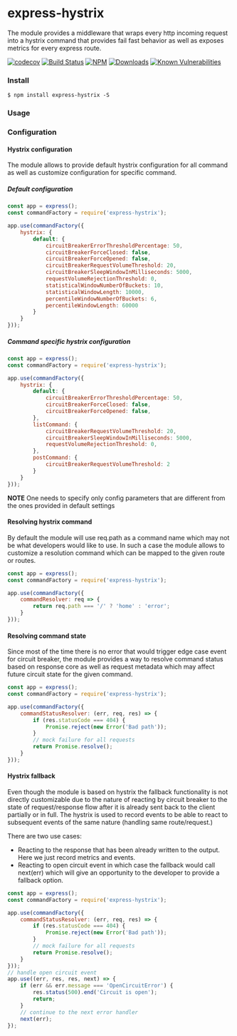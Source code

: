 # express-hystrix

The module provides a middleware that wraps every http incoming request into a hystrix command that provides fail fast behavior as well as exposes metrics for every express route.

[![codecov](https://codecov.io/gh/dimichgh/express-hystrix/branch/master/graph/badge.svg)](https://codecov.io/gh/dimichgh/express-hystrix)
[![Build Status](https://travis-ci.org/dimichgh/express-hystrix.svg?branch=master)](https://travis-ci.org/dimichgh/express-hystrix) [![NPM](https://img.shields.io/npm/v/express-hystrix.svg)](https://www.npmjs.com/package/express-hystrix)
[![Downloads](https://img.shields.io/npm/dm/express-hystrix.svg)](http://npm-stat.com/charts.html?package=express-hystrix)
[![Known Vulnerabilities](https://snyk.io/test/github/dimichgh/express-hystrix/badge.svg)](https://snyk.io/test/github/dimichgh/express-hystrix)

### Install

```
$ npm install express-hystrix -S
```

### Usage

### Configuration

#### Hystrix configuration

The module allows to provide default hystrix configuration for all command as well as customize configuration for specific command.

##### Default configuration

```js
const app = express();
const commandFactory = require('express-hystrix');

app.use(commandFactory({
    hystrix: {
        default: {
            circuitBreakerErrorThresholdPercentage: 50,
            circuitBreakerForceClosed: false,
            circuitBreakerForceOpened: false,
            circuitBreakerRequestVolumeThreshold: 20,
            circuitBreakerSleepWindowInMilliseconds: 5000,
            requestVolumeRejectionThreshold: 0,
            statisticalWindowNumberOfBuckets: 10,
            statisticalWindowLength: 10000,
            percentileWindowNumberOfBuckets: 6,
            percentileWindowLength: 60000
        }
    }
}));
```

##### Command specific hystrix configuration

```js
const app = express();
const commandFactory = require('express-hystrix');

app.use(commandFactory({
    hystrix: {
        default: {
            circuitBreakerErrorThresholdPercentage: 50,
            circuitBreakerForceClosed: false,
            circuitBreakerForceOpened: false,
        },
        listCommand: {
            circuitBreakerRequestVolumeThreshold: 20,
            circuitBreakerSleepWindowInMilliseconds: 5000,
            requestVolumeRejectionThreshold: 0,
        },
        postCommand: {
            circuitBreakerRequestVolumeThreshold: 2
        }
    }
}));
```

__NOTE__ One needs to specify only config parameters that are different from the ones provided in default settings

#### Resolving hystrix command

By default the module will use req.path as a command name which may not be what developers would like to use.
In such a case the module allows to customize a resolution command which can be mapped to the given route or routes.

```js
const app = express();
const commandFactory = require('express-hystrix');

app.use(commandFactory({
    commandResolver: req => {
        return req.path === '/' ? 'home' : 'error';
    }
}));
```

#### Resolving command state

Since most of the time there is no error that would trigger edge case event for circuit breaker, the module provides a way to resolve command status based on response core as well as request metadata which may affect future circuit state for the given command.

```js
const app = express();
const commandFactory = require('express-hystrix');

app.use(commandFactory({
    commandStatusResolver: (err, req, res) => {
        if (res.statusCode === 404) {
            Promise.reject(new Error('Bad path'));
        }
        // mock failure for all requests
        return Promise.resolve();
    }
}));
```

#### Hystrix fallback

Even though the module is based on hystrix the fallback functionality is not directly customizable due to the nature of reacting by circuit breaker to the state of request/response flow after it is already sent back to the client partially or in full. The hystrix is used to record events to be able to react to subsequent events of the same nature (handling same route/request.)

There are two use cases:
* Reacting to the response that has been already written to the output. Here we just record metrics and events.
* Reacting to open circuit event in which case the fallback would call next(err) which will give an opportunity to the developer to provide a fallback option.

```js
const app = express();
const commandFactory = require('express-hystrix');

app.use(commandFactory({
    commandStatusResolver: (err, req, res) => {
        if (res.statusCode === 404) {
            Promise.reject(new Error('Bad path'));
        }
        // mock failure for all requests
        return Promise.resolve();
    }
}));
// handle open circuit event
app.use((err, res, res, next) => {
    if (err && err.message === 'OpenCircuitError') {
        res.status(500).end('Circuit is open');
        return;
    }
    // continue to the next error handler
    next(err);
});
```
